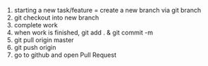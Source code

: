1. starting a new task/feature = create a new branch via git branch <branchname>
2. git checkout into new branch
3. complete work
4. when work is finished, git add . & git commit -m <branchname>
5. git pull origin master
6. git push origin <branchname>
7. go to github and open Pull Request 